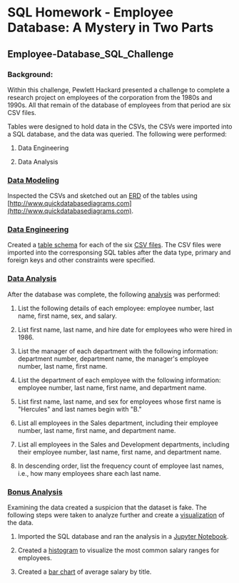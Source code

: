# SQL Homework - Employee Database: A Mystery in Two Parts

## Employee-Database_SQL_Challenge

### Background:

Within this challenge, Pewlett Hackard presented a challenge to complete a research project on employees of the corporation from the 1980s and 1990s. All that remain of the database of employees from that period are six CSV files.

Tables were designed to hold data in the CSVs, the CSVs were imported into a SQL database, and the data was queried. The following were performed:

1. Data Engineering

2. Data Analysis

### [Data Modeling](https://github.com/SusanCThomas/Employee-Database_SQL_Challenge/tree/main/Data_Modeling)

Inspected the CSVs and sketched out an [ERD](https://github.com/SusanCThomas/Employee-Database_SQL_Challenge/blob/main/Data_Modeling/QuickDBD-ERD.png) of the tables using [http://www.quickdatabasediagrams.com](http://www.quickdatabasediagrams.com).

### [Data Engineering](https://github.com/SusanCThomas/Employee-Database_SQL_Challenge/tree/main/Data_Engineering)

Created a [table schema](https://github.com/SusanCThomas/Employee-Database_SQL_Challenge/blob/main/Data_Engineering/Schema.sql) for each of the six [CSV files](https://github.com/SusanCThomas/Employee-Database_SQL_Challenge/tree/main/Data). The CSV files were imported into the corresponsing SQL tables after the data type, primary and foreign keys and other constraints were specified. 

### [Data Analysis](https://github.com/SusanCThomas/Employee-Database_SQL_Challenge/tree/main/Analysis)

After the database was complete, the following [analysis](https://github.com/SusanCThomas/Employee-Database_SQL_Challenge/blob/main/Analysis/EmployeeData_Analysis.sql) was performed:

1. List the following details of each employee: employee number, last name, first name, sex, and salary.

2. List first name, last name, and hire date for employees who were hired in 1986.

3. List the manager of each department with the following information: department number, department name, the manager's employee number, last name, first name.

4. List the department of each employee with the following information: employee number, last name, first name, and department name.

5. List first name, last name, and sex for employees whose first name is "Hercules" and last names begin with "B."

6. List all employees in the Sales department, including their employee number, last name, first name, and department name.

7. List all employees in the Sales and Development departments, including their employee number, last name, first name, and department name.

8. In descending order, list the frequency count of employee last names, i.e., how many employees share each last name.

### [Bonus Analysis](https://github.com/SusanCThomas/Employee-Database_SQL_Challenge/tree/main/Bonus)

Examining the data created a suspicion that the dataset is fake. The following steps were taken to analyze further and create a [visualization](https://github.com/SusanCThomas/Employee-Database_SQL_Challenge/tree/main/Bonus/Images) of the data. 

1. Imported the SQL database and ran the analysis in a [Jupyter Notebook](https://github.com/SusanCThomas/Employee-Database_SQL_Challenge/blob/main/Bonus/Bonus_Analysis.ipynb).

2. Created a [histogram](https://github.com/SusanCThomas/Employee-Database_SQL_Challenge/blob/main/Bonus/Images/salary_range.png) to visualize the most common salary ranges for employees.

3. Created a [bar chart](https://github.com/SusanCThomas/Employee-Database_SQL_Challenge/blob/main/Bonus/Images/avg_salary.png) of average salary by title.


